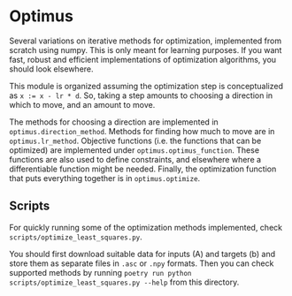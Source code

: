 # Optimus

Several variations on iterative methods for optimization, implemented from scratch using numpy. This is only meant for learning purposes. If you want fast, robust and efficient implementations of optimization algorithms, you should look elsewhere.

This module is organized assuming the optimization step is conceptualized as `x := x - lr * d`. So, taking a step amounts to choosing a direction in which to move, and an amount to move.

The methods for choosing a direction are implemented in `optimus.direction_method`. Methods for finding how much to move are in `optimus.lr_method`. Objective functions (i.e. the functions that can be optimized) are implemented under `optimus.optimus_function`. These functions are also used to define constraints, and elsewhere where a differentiable function might be needed. Finally, the optimization function that puts everything together is in `optimus.optimize`.

## Scripts

For quickly running some of the optimization methods implemented, check `scripts/optimize_least_squares.py`.

You should first download suitable data for inputs (A) and targets (b) and store them as separate files in `.asc` or `.npy` formats. Then you can check supported methods by running `poetry run python scripts/optimize_least_squares.py --help` from this directory.
